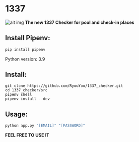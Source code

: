 # 1337
![alt img](https://steamuserimages-a.akamaihd.net/ugc/257085621762792178/95129443448D239196EEB866E383AB19A779E89E/)
**The new 1337 Checker for pool and check-in places**

## Install Pipenv:

```python
pip install pipenv
```
Python version: 3.9

## Install:

```
git clone https://github.com/RyouYoo/1337_checker.git
cd 1337_checker/src
pipenv shell
pipenv install --dev
```

## Usage:

```python
python app.py "[EMAIL]" "[PASSWORD]"
```

**FEEL FREE TO USE IT**
